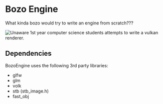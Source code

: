 # Bozo Engine
What kinda bozo would try to write an engine from scratch???

![Unaware 1st year computer science students attempts to write a vulkan renderer.](https://cdn.discordapp.com/attachments/707920399752626247/1123779412769386619/vulkan_unaware.png)

## Dependencies
BozoEngine uses the following 3rd party libraries:
- glfw
- glm
- volk
- stb (stb_image.h)
- fast_obj
